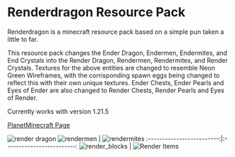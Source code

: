 # Renderdragon Resource Pack
Renderdragon is a minecraft resource pack based on a simple pun taken a little to far.

This resource pack changes the Ender Dragon, Endermen, Endermites, and End Crystals into the Render Dragon, Rendermen, Rendermites, and Render Crystals.
Textures for the above entities are changed to resemble Neon Green Wireframes, with the corrisponding spawn eggs being changed to reflect this with their own unique textures.
Ender Chests, Ender Pearls and Eyes of Ender are also changed to Render Chests, Render Pearls and Eyes of Render.

Currently works with version 1.21.5

[PlanetMinecraft Page](https://www.planetminecraft.com/texture-pack/render-dragon)

![render dragon](https://github.com/user-attachments/assets/f3f7c6d4-e847-4a09-b2b7-70291bc00bd6)
![rendermen](https://github.com/user-attachments/assets/08387250-6b60-4b3b-9a61-aae34fdc2f50) |  ![rendermites](https://github.com/user-attachments/assets/b8d67956-3535-449d-b170-c55dd1a0c95a)
:-------------------------:|:-------------------------:
 ![render_blocks](https://github.com/user-attachments/assets/dd40954c-2793-4d2e-a879-cf03090f38e0) |  ![Render Items](https://github.com/user-attachments/assets/a3867271-2cbb-4883-bab0-cc357e4dc9c2)



